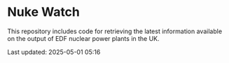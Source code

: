 # Nuke Watch

This repository includes code for retrieving the latest information available on the output of EDF nuclear power plants in the UK.

Last updated: 2025-05-01 05:16